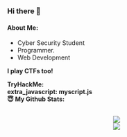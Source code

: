 ### Hi there 👋
#### About Me:
- Cyber Security Student
- Programmer.
- Web Development

<!--
<summary><b>The tools in my arsenal: </summary>
<img src="https://img.shields.io/badge/-Visual%20Studio%20Code-23A9F2?style=flat-square&logo=Visual%20Studio%20Code&logoColor=white"/>
<img src="https://img.shields.io/badge/-Github-181717?style=flat-square&logo=GitHub&logoColor=white"/>
-->
<summary><b>I play CTFs too!</summary>
<p align="center">
  <summary><b>TryHackMe</b>: </summary>
  extra_javascript:
    myscript.js
  
  
<summary> 😇 <b>My Github Stats</b>: </summary>
<br>
<p align = "center">
  <img src = "https://github-readme-stats.vercel.app/api?username=mubahilll&show_icons=true&theme=tokyonight&line_height=27">
  <br>
  <img src = "https://github-readme-stats.vercel.app/api/top-langs/?username=mubahilll&hide=css,java,html&theme=tokyonight">
</p>
